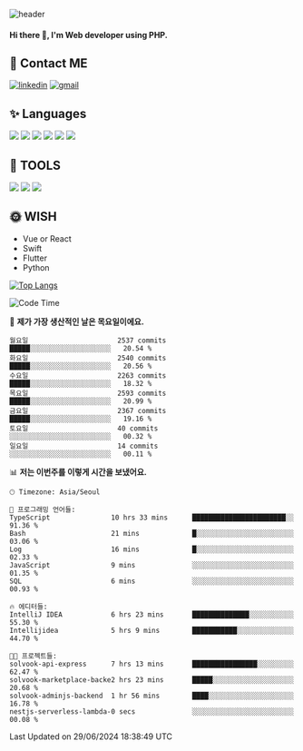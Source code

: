 ![header](https://capsule-render.vercel.app/api?type=waving&color=auto&height=300&section=header&text=Elin&fontSize=90&animation=twinkling)

#### Hi there 👋, I'm <b>Web developer</b> using PHP. ####

<!--
- 🔭 I’m currently working on Uniwill
- 🌱 I’m currently learning Vue or React or Python.
-->

<!---#### I am PHP developer --->

## 💌 Contact ME ###
[<img src='https://img.shields.io/badge/-EunjiKo-%230A66C2?style=flat-square&logo=LinkedIn&logoColor=white' alt='linkedin'>](https://www.linkedin.com/in/https://www.linkedin.com/in/eunji-ko-00a907164//)  [<img src='https://img.shields.io/badge/-einee214%40gmail.com-%23EA4335?style=flat-square&logo=Gmail&logoColor=white' alt='gmail'>](einee214@gmail.com)  


## ✨ Languages
<img src='https://img.shields.io/badge/-PHP-%23777BB4?style=for-the-badge&logo=PHP&logoColor=white'> <img src='https://img.shields.io/badge/-Laravel-%23FF2D20?style=for-the-badge&logo=Laravel&logoColor=white'> <img src='https://img.shields.io/badge/Jquery-%230769AD?style=for-the-badge&logo=Jquery&logoColor=white'> <img src='https://img.shields.io/badge/CSS3-%231572B6?style=for-the-badge&logo=CSS3&logoColor=white'> <img src='https://img.shields.io/badge/Bootstrap-%237952B3?style=for-the-badge&logo=Bootstrap&logoColor=white' > <img src='https://img.shields.io/badge/MySQL-%234479A1?style=for-the-badge&logo=MySQL&logoColor=white' >

## 🌷 TOOLS
<img src='https://img.shields.io/badge/PHPSTORM-%23000000?style=for-the-badge&logo=PhpStorm&logoColor=white' > <img src='https://img.shields.io/badge/GitLab-%23FCA121?style=for-the-badge&logo=GitLab&logoColor=white' > <img src='https://img.shields.io/badge/GitHub-%23181717?style=for-the-badge&logo=GitHub&logoColor=white'>


## 🌞 WISH
- Vue or React
- Swift
- Flutter
- Python


[![Top Langs](https://github-readme-stats.vercel.app/api/top-langs/?username=ein214&layout=compact)](https://github.com/anuraghazra/github-readme-stats)

<!--START_SECTION:waka-->
![Code Time](http://img.shields.io/badge/Code%20Time-3%2C604%20hrs%201%20min-blue)

📅 **제가 가장 생산적인 날은 목요일이에요.** 

```text
월요일                      2537 commits        █████░░░░░░░░░░░░░░░░░░░░   20.54 % 
화요일                      2540 commits        █████░░░░░░░░░░░░░░░░░░░░   20.56 % 
수요일                      2263 commits        █████░░░░░░░░░░░░░░░░░░░░   18.32 % 
목요일                      2593 commits        █████░░░░░░░░░░░░░░░░░░░░   20.99 % 
금요일                      2367 commits        █████░░░░░░░░░░░░░░░░░░░░   19.16 % 
토요일                      40 commits          ░░░░░░░░░░░░░░░░░░░░░░░░░   00.32 % 
일요일                      14 commits          ░░░░░░░░░░░░░░░░░░░░░░░░░   00.11 % 
```


📊 **저는 이번주를 이렇게 시간을 보냈어요.** 

```text
🕑︎ Timezone: Asia/Seoul

💬 프로그래밍 언어들: 
TypeScript               10 hrs 33 mins      ███████████████████████░░   91.36 % 
Bash                     21 mins             █░░░░░░░░░░░░░░░░░░░░░░░░   03.06 % 
Log                      16 mins             █░░░░░░░░░░░░░░░░░░░░░░░░   02.33 % 
JavaScript               9 mins              ░░░░░░░░░░░░░░░░░░░░░░░░░   01.35 % 
SQL                      6 mins              ░░░░░░░░░░░░░░░░░░░░░░░░░   00.93 % 

🔥 에디터들: 
IntelliJ IDEA            6 hrs 23 mins       ██████████████░░░░░░░░░░░   55.30 % 
Intellijidea             5 hrs 9 mins        ███████████░░░░░░░░░░░░░░   44.70 % 

🐱‍💻 프로젝트들: 
solvook-api-express      7 hrs 13 mins       ████████████████░░░░░░░░░   62.47 % 
solvook-marketplace-backe2 hrs 23 mins       █████░░░░░░░░░░░░░░░░░░░░   20.68 % 
solvook-adminjs-backend  1 hr 56 mins        ████░░░░░░░░░░░░░░░░░░░░░   16.78 % 
nestjs-serverless-lambda-0 secs              ░░░░░░░░░░░░░░░░░░░░░░░░░   00.08 % 
```


 Last Updated on 29/06/2024 18:38:49 UTC
<!--END_SECTION:waka-->

<!---![GitHub stats](https://github-readme-stats.vercel.app/api?username=ein214&show_icons=true&theme=dracula)  --->



